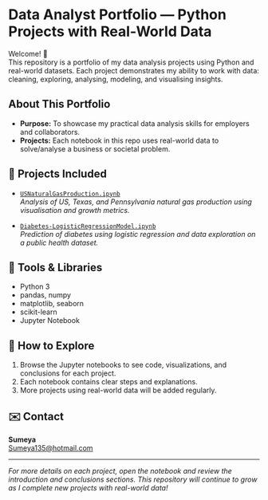 # Data Analyst Portfolio — Python Projects with Real-World Data

Welcome! 👋  
This repository is a portfolio of my data analysis projects using Python and real-world datasets. Each project demonstrates my ability to work with data: cleaning, exploring, analysing, modeling, and visualising insights.

## About This Portfolio

- **Purpose:** To showcase my practical data analysis skills for employers and collaborators.
- **Projects:** Each notebook in this repo uses real-world data to solve/analyse a business or societal problem.

## 📂 Projects Included

- [`USNaturalGasProduction.ipynb`](./USNaturalGasProduction.ipynb)  
  *Analysis of US, Texas, and Pennsylvania natural gas production using visualisation and growth metrics.*

- [`Diabetes-LogisticRegressionModel.ipynb`](./Diabetes-LogisticRegressionModel.ipynb)  
  *Prediction of diabetes using logistic regression and data exploration on a public health dataset.*

## 🔧 Tools & Libraries

- Python 3
- pandas, numpy
- matplotlib, seaborn
- scikit-learn
- Jupyter Notebook

## 🚀 How to Explore

1. Browse the Jupyter notebooks to see code, visualizations, and conclusions for each project.
2. Each notebook contains clear steps and explanations.
3. More projects using real-world data will be added regularly.

## ✉️ Contact

**Sumeya**  
Sumeya135@hotmail.com

---

*For more details on each project, open the notebook and review the introduction and conclusions sections. This repository will continue to grow as I complete new projects with real-world data!*
